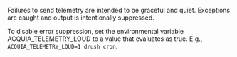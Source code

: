 Failures to send telemetry are intended to be graceful and quiet. Exceptions are caught and output is intentionally suppressed.

To disable error suppression, set the environmental variable ACQUIA_TELEMETRY_LOUD to a value that evaluates as true.
E.g., `ACQUIA_TELEMETRY_LOUD=1 drush cron`.
